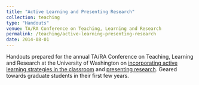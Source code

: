 ```yaml
---
title: "Active Learning and Presenting Research"
collection: teaching
type: "Handouts"
venue: TA/RA Conference on Teaching, Learning and Research
permalink: /teaching/active-learning-presenting-research
date: 2014-08-01
---
```


Handouts prepared for the annual TA/RA Conference on Teaching, Learning and Research at the University of Washington on [incorporating active learning strategies in the classroom](https://www.dropbox.com/s/261ieukrm3sctfi/ActivitiesForActiveLearning.pdf?dl=0) and [presenting research](https://www.dropbox.com/s/om6qzrey3882f0z/PresentingYourResearch.pdf?dl=0). Geared towards graduate students in their first few years.
